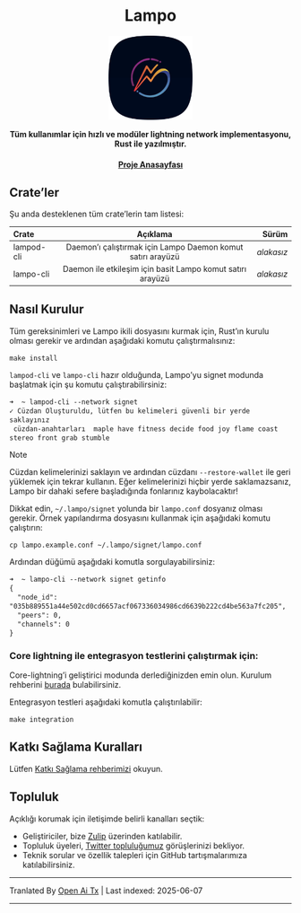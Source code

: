 <div align="center">
  <h1>Lampo</h1>

  <img src="https://github.com/saradurante/lampo.docs/blob/dc0dce971c3052f0e9dd668fdf0c7376b12fee7b/imgs/web/icon-512.png?raw=true"  width="150" height="150" />


  <p>
    <strong>Tüm kullanımlar için hızlı ve modüler lightning network implementasyonu, Rust ile yazılmıştır.</strong>
  </p>

  <h4>
    <a href="https://lampo.devcrew.cc">Proje Anasayfası</a>
  </h4>
</div>

## Crate’ler

Şu anda desteklenen tüm crate’lerin tam listesi:

| Crate       | Açıklama                                   | Sürüm     |
|:------------|:------------------------------------------:|----------:|
| lampod-cli  | Daemon’ı çalıştırmak için Lampo Daemon komut satırı arayüzü | _alakasız_ |
| lampo-cli   | Daemon ile etkileşim için basit Lampo komut satırı arayüzü | _alakasız_ |

## Nasıl Kurulur

Tüm gereksinimleri ve Lampo ikili dosyasını kurmak için,
Rust’ın kurulu olması gerekir ve ardından aşağıdaki komutu çalıştırmalısınız:

```
make install
```

`lampod-cli` ve `lampo-cli` hazır olduğunda, Lampo’yu signet modunda başlatmak için şu komutu çalıştırabilirsiniz:

```
➜  ~ lampod-cli --network signet
✓ Cüzdan Oluşturuldu, lütfen bu kelimeleri güvenli bir yerde saklayınız
 cüzdan-anahtarları  maple have fitness decide food joy flame coast stereo front grab stumble
```

>[!NOTE]
Cüzdan kelimelerinizi saklayın ve ardından cüzdanı `--restore-wallet` ile geri yüklemek için tekrar kullanın.
Eğer kelimelerinizi hiçbir yerde saklamazsanız, Lampo bir dahaki sefere başladığında fonlarınız kaybolacaktır!

Dikkat edin, `~/.lampo/signet` yolunda bir `lampo.conf` dosyanız olması gerekir. 
Örnek yapılandırma dosyasını kullanmak için aşağıdaki komutu çalıştırın:

```
cp lampo.example.conf ~/.lampo/signet/lampo.conf
```

Ardından düğümü aşağıdaki komutla sorgulayabilirsiniz:

``` 
➜  ~ lampo-cli --network signet getinfo
{
  "node_id": "035b889551a44e502cd0cd6657acf067336034986cd6639b222cd4be563a7fc205",
  "peers": 0,
  "channels": 0
}
```

### Core lightning ile entegrasyon testlerini çalıştırmak için:

Core-lightning’i geliştirici modunda derlediğinizden emin olun. Kurulum rehberini [burada](https://docs.corelightning.org/docs/installation) bulabilirsiniz.

Entegrasyon testleri aşağıdaki komutla çalıştırılabilir:

```
make integration
```

## Katkı Sağlama Kuralları

Lütfen [Katkı Sağlama rehberimizi](https://raw.githubusercontent.com/vincenzopalazzo/lampo.rs/main/CONTRIBUTING.md) okuyun.

## Topluluk

Açıklığı korumak için iletişimde belirli kanalları seçtik:
- Geliştiriciler, bize [Zulip](https://lampo-dev.zulipchat.com/) üzerinden katılabilir.
- Topluluk üyeleri, [Twitter topluluğumuz](https://twitter.com/i/communities/1736414802849706087) görüşlerinizi bekliyor.
- Teknik sorular ve özellik talepleri için GitHub tartışmalarımıza katılabilirsiniz.


---


Tranlated By [Open Ai Tx](https://github.com/OpenAiTx/OpenAiTx) | Last indexed: 2025-06-07


---